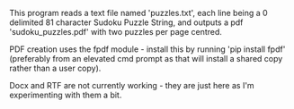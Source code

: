 This program reads a text file named 'puzzles.txt', each line being a 0 delimited 81 character Sudoku Puzzle String, and outputs a pdf 'sudoku_puzzles.pdf' with two puzzles per page centred.

PDF creation uses the fpdf module - install this by running 'pip install fpdf' (preferably from an elevated cmd prompt as that will install a shared copy rather than a user copy).

Docx and RTF are not currently working - they are just here as I'm experimenting with them a bit.
